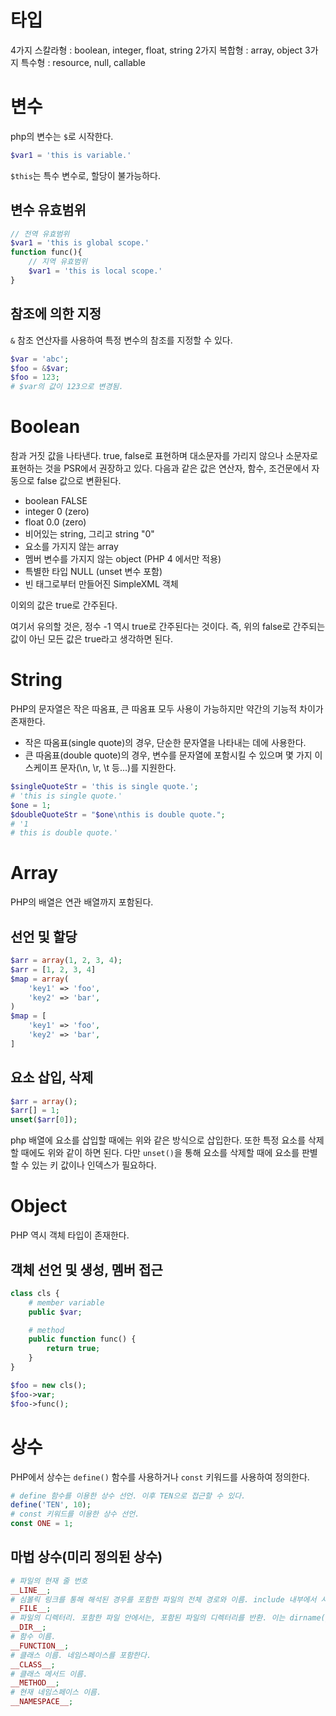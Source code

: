 # 타입

4가지 스칼라형 : boolean, integer, float, string
2가지 복합형 : array, object
3가지 특수형 : resource, null, callable


# 변수
php의 변수는 `$`로 시작한다.
```php
$var1 = 'this is variable.'
```

`$this`는 특수 변수로, 할당이 불가능하다.

## 변수 유효범위
```php
// 전역 유효범위
$var1 = 'this is global scope.'
function func(){
    // 지역 유효범위
    $var1 = 'this is local scope.'
}
```

## 참조에 의한 지정
`&` 참조 연산자를 사용하여 특정 변수의 참조를 지정할 수 있다.
```php
$var = 'abc';
$foo = &$var;
$foo = 123;
# $var의 값이 123으로 변경됨.
```


# Boolean
참과 거짓 값을 나타낸다. true, false로 표현하며 대소문자를 가리지 않으나 소문자로 표현하는 것을 PSR에서 권장하고 있다.
다음과 같은 값은 연산자, 함수, 조건문에서 자동으로 false 값으로 변환된다.

- boolean FALSE
- integer 0 (zero)
- float 0.0 (zero)
- 비어있는 string, 그리고 string "0"
- 요소를 가지지 않는 array
- 멤버 변수를 가지지 않는 object (PHP 4 에서만 적용)
- 특별한 타입 NULL (unset 변수 포함)
- 빈 태그로부터 만들어진 SimpleXML 객체

이외의 값은 true로 간주된다.

여기서 유의할 것은, 정수 -1 역시 true로 간주된다는 것이다. 즉, 위의 false로 간주되는 값이 아닌 모든 값은 true라고 생각하면 된다.

# String
PHP의 문자열은 작은 따옴표, 큰 따옴표 모두 사용이 가능하지만 약간의 기능적 차이가 존재한다.
- 작은 따옴표(single quote)의 경우, 단순한 문자열을 나타내는 데에 사용한다.
- 큰 따옴표(double quote)의 경우, 변수를 문자열에 포함시킬 수 있으며 몇 가지 이스케이프 문자(\n, \r, \t 등...)를 지원한다.

```php
$singleQuoteStr = 'this is single quote.';
# 'this is single quote.'
$one = 1;
$doubleQuoteStr = "$one\nthis is double quote.";
# '1
# this is double quote.'
```

# Array
PHP의 배열은 연관 배열까지 포함된다.

## 선언 및 할당
```php
$arr = array(1, 2, 3, 4);
$arr = [1, 2, 3, 4]
$map = array(
    'key1' => 'foo',
    'key2' => 'bar',
)
$map = [
    'key1' => 'foo',
    'key2' => 'bar',
]
```

## 요소 삽입, 삭제
```php
$arr = array();
$arr[] = 1;
unset($arr[0]);
```
php 배열에 요소를 삽입할 때에는 위와 같은 방식으로 삽입한다. 또한 특정 요소를 삭제할 때에도 위와 같이 하면 된다. 다만 `unset()`을 통해 요소를 삭제할 때에 요소를 판별할 수 있는 키 값이나 인덱스가 필요하다.


# Object
PHP 역시 객체 타입이 존재한다.

## 객체 선언 및 생성, 멤버 접근
```php
class cls {
    # member variable
    public $var;

    # method
    public function func() {
        return true;
    }
}

$foo = new cls();
$foo->var;
$foo->func();
```

# 상수
PHP에서 상수는 `define()` 함수를 사용하거나 `const` 키워드를 사용하여 정의한다.
```php
# define 함수를 이용한 상수 선언. 이후 TEN으로 접근할 수 있다.
define('TEN', 10);
# const 키워드를 이용한 상수 선언.
const ONE = 1;
```

## 마법 상수(미리 정의된 상수)
```php
# 파일의 현재 줄 번호
__LINE__;
# 심볼릭 링크를 통해 해석된 경우를 포함한 파일의 전체 경로와 이름. include 내부에서 사용할 경우, include된 파일명이 반환.
__FILE__;
# 파일의 디렉터리. 포함한 파일 안에서는, 포함된 파일의 디렉터리를 반환. 이는 dirname(__FILE__)과 동일하다. 디렉터리 이름은 루트 디렉터리가 아닌 이상, 마지막에 슬래시(/)를 포함하지 않는다.
__DIR__;
# 함수 이름.
__FUNCTION__;
# 클래스 이름. 네임스페이스를 포함한다.
__CLASS__;
# 클래스 메서드 이름.
__METHOD__;
# 현재 네임스페이스 이름.
__NAMESPACE__;
```